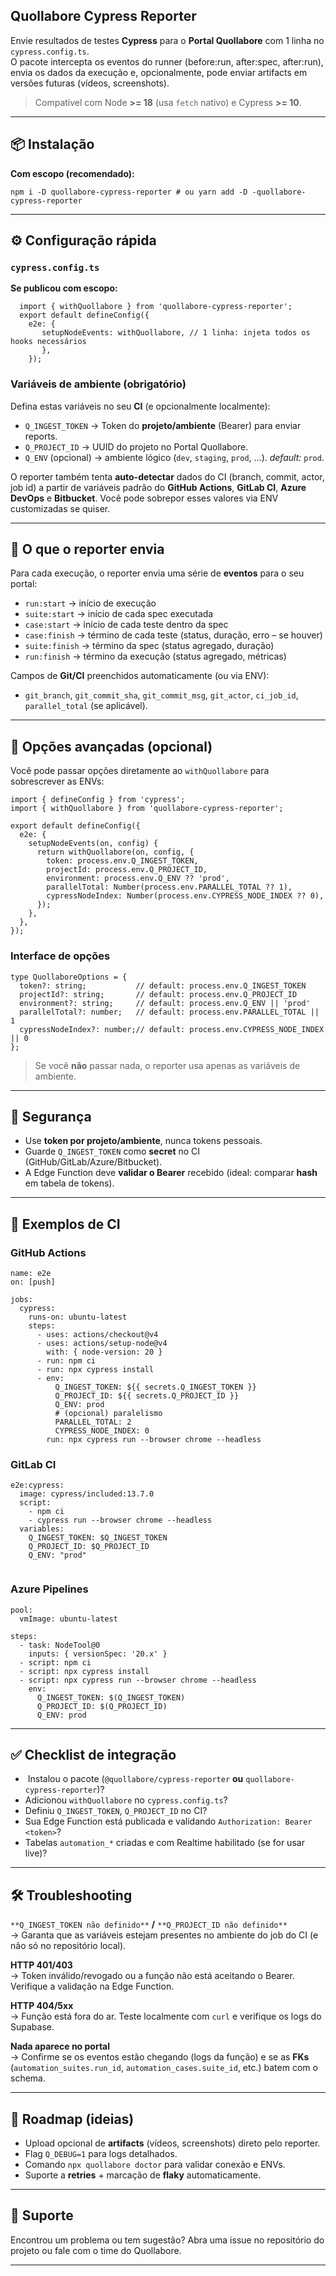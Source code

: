 ## Quollabore Cypress Reporter

Envie resultados de testes **Cypress** para o **Portal Quollabore** com 1 linha no `cypress.config.ts`.  
O pacote intercepta os eventos do runner (before:run, after:spec, after:run), envia os dados da execução e, opcionalmente, pode enviar artifacts em versões futuras (vídeos, screenshots).

> Compatível com Node **\>= 18** (usa `fetch` nativo) e Cypress **\>= 10**.

---

## 📦 Instalação

**Com escopo (recomendado):**

`npm i -D quollabore-cypress-reporter # ou yarn add -D -quollabore-cypress-reporter`

---

## ⚙️ Configuração rápida

### `cypress.config.ts`

**Se publicou com escopo:**

```import { defineConfig } from 'cypress'; 
  import { withQuollabore } from 'quollabore-cypress-reporter'; 
  export default defineConfig({  
    e2e: {    
       setupNodeEvents: withQuollabore, // 1 linha: injeta todos os hooks necessários  
       }, 
    });
```

### Variáveis de ambiente (obrigatório)

Defina estas variáveis no seu **CI** (e opcionalmente localmente):

*   `Q_INGEST_TOKEN` → Token do **projeto/ambiente** (Bearer) para enviar reports.
*   `Q_PROJECT_ID` → UUID do projeto no Portal Quollabore.
*   `Q_ENV` (opcional) → ambiente lógico (`dev`, `staging`, `prod`, …). _default:_ `prod`.

O reporter também tenta **auto-detectar** dados do CI (branch, commit, actor, job id) a partir de variáveis padrão do **GitHub Actions**, **GitLab CI**, **Azure DevOps** e **Bitbucket**. Você pode sobrepor esses valores via ENV customizadas se quiser.

---

## 🧪 O que o reporter envia

Para cada execução, o reporter envia uma série de **eventos** para o seu portal:

*   `run:start` → início de execução
*   `suite:start` → início de cada spec executada
*   `case:start` → início de cada teste dentro da spec
*   `case:finish` → término de cada teste (status, duração, erro – se houver)
*   `suite:finish` → término da spec (status agregado, duração)
*   `run:finish` → término da execução (status agregado, métricas)

Campos de **Git/CI** preenchidos automaticamente (ou via ENV):

*   `git_branch`, `git_commit_sha`, `git_commit_msg`, `git_actor`, `ci_job_id`, `parallel_total` (se aplicável).

---

## 🧰 Opções avançadas (opcional)

Você pode passar opções diretamente ao `withQuollabore` para sobrescrever as ENVs:

```
import { defineConfig } from 'cypress';
import { withQuollabore } from 'quollabore-cypress-reporter';

export default defineConfig({
  e2e: {
    setupNodeEvents(on, config) {
      return withQuollabore(on, config, {
        token: process.env.Q_INGEST_TOKEN,
        projectId: process.env.Q_PROJECT_ID,
        environment: process.env.Q_ENV ?? 'prod',
        parallelTotal: Number(process.env.PARALLEL_TOTAL ?? 1),
        cypressNodeIndex: Number(process.env.CYPRESS_NODE_INDEX ?? 0),
      });
    },
  },
});
```

### Interface de opções
```
type QuollaboreOptions = {
  token?: string;           // default: process.env.Q_INGEST_TOKEN
  projectId?: string;       // default: process.env.Q_PROJECT_ID
  environment?: string;     // default: process.env.Q_ENV || 'prod'
  parallelTotal?: number;   // default: process.env.PARALLEL_TOTAL || 1
  cypressNodeIndex?: number;// default: process.env.CYPRESS_NODE_INDEX || 0
};
```

> Se você **não** passar nada, o reporter usa apenas as variáveis de ambiente.

---

## 🔐 Segurança

*   Use **token por projeto/ambiente**, nunca tokens pessoais.
*   Guarde `Q_INGEST_TOKEN` como **secret** no CI (GitHub/GitLab/Azure/Bitbucket).
*   A Edge Function deve **validar o Bearer** recebido (ideal: comparar **hash** em tabela de tokens).

---

## 🧭 Exemplos de CI

### GitHub Actions
```
name: e2e
on: [push]

jobs:
  cypress:
    runs-on: ubuntu-latest
    steps:
      - uses: actions/checkout@v4
      - uses: actions/setup-node@v4
        with: { node-version: 20 }
      - run: npm ci
      - run: npx cypress install
      - env:
          Q_INGEST_TOKEN: ${{ secrets.Q_INGEST_TOKEN }}
          Q_PROJECT_ID: ${{ secrets.Q_PROJECT_ID }}
          Q_ENV: prod
          # (opcional) paralelismo
          PARALLEL_TOTAL: 2
          CYPRESS_NODE_INDEX: 0
        run: npx cypress run --browser chrome --headless
```

### GitLab CI
```
e2e:cypress:
  image: cypress/included:13.7.0
  script:
    - npm ci
    - cypress run --browser chrome --headless
  variables:
    Q_INGEST_TOKEN: $Q_INGEST_TOKEN
    Q_PROJECT_ID: $Q_PROJECT_ID
    Q_ENV: "prod"
 
```

### Azure Pipelines
```
pool:
  vmImage: ubuntu-latest

steps:
  - task: NodeTool@0
    inputs: { versionSpec: '20.x' }
  - script: npm ci
  - script: npx cypress install
  - script: npx cypress run --browser chrome --headless
    env:
      Q_INGEST_TOKEN: $(Q_INGEST_TOKEN)
      Q_PROJECT_ID: $(Q_PROJECT_ID)
      Q_ENV: prod
```

---

## ✅ Checklist de integração

*    Instalou o pacote (`@quollabore/cypress-reporter` **ou** `quollabore-cypress-reporter`)?
*   Adicionou `withQuollabore` no `cypress.config.ts`?
*   Definiu `Q_INGEST_TOKEN`, `Q_PROJECT_ID` no CI?
*   Sua Edge Function está publicada e validando `Authorization: Bearer <token>`?
*   Tabelas `automation_*` criadas e com Realtime habilitado (se for usar live)?

---

## 🛠️ Troubleshooting

`**Q_INGEST_TOKEN não definido**` **/** `**Q_PROJECT_ID não definido**`  
→ Garanta que as variáveis estejam presentes no ambiente do job do CI (e não só no repositório local).

**HTTP 401/403**  
→ Token inválido/revogado ou a função não está aceitando o Bearer. Verifique a validação na Edge Function.

**HTTP 404/5xx**  
→ Função está fora do ar. Teste localmente com `curl` e verifique os logs do Supabase.

**Nada aparece no portal**  
→ Confirme se os eventos estão chegando (logs da função) e se as **FKs** (`automation_suites.run_id`, `automation_cases.suite_id`, etc.) batem com o schema.

---

## 🔄 Roadmap (ideias)

*   Upload opcional de **artifacts** (vídeos, screenshots) direto pelo reporter.
*   Flag `Q_DEBUG=1` para logs detalhados.
*   Comando `npx quollabore doctor` para validar conexão e ENVs.
*   Suporte a **retries** + marcação de **flaky** automaticamente.

---

## 🙋 Suporte

Encontrou um problema ou tem sugestão? Abra uma issue no repositório do projeto ou fale com o time do Quollabore.

---

